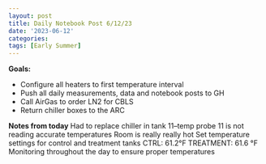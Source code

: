 ```yaml
---
layout: post
title: Daily Notebook Post 6/12/23
date: '2023-06-12'
categories:
tags: [Early Summer]
---
```




**Goals:**
- Configure all heaters to first temperature interval
- Push all daily measurements, data and notebook posts to GH
- Call AirGas to order LN2 for CBLS
- Return chiller boxes to the ARC


**Notes from today**
Had to replace chiller in tank 11–temp probe 11 is not reading accurate temperatures
Room is really really hot
Set temperature settings for control and treatment tanks
CTRL: 61.2°F
TREATMENT: 61.6 °F
Monitoring throughout the day to ensure proper temperatures
